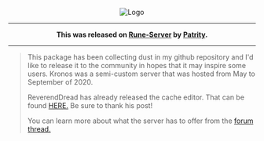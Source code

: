 <p align="center">
  <img src="https://i.imgur.com/bj2EKL4.png" alt="Logo">
</p>

---

<p align="center">
  <strong>This was released on <a href="https://www.rune-server.ee/runescape-development/rs2-server/downloads/696766-kronos-osrs-semi-custom-server-deob-client-multi-world-support-184-a.html">Rune-Server</a> by <a href="https://www.rune-server.ee/members/patrity/">Patrity</a>.</strong>
</p>

---

> This package has been collecting dust in my github repository and I'd like to release it to the community in hopes that it may inspire some users.
> Kronos was a semi-custom server that was hosted from May to September of 2020.
> 
> ReverendDread has already released the cache editor. That can be found [HERE.](https://www.rune-server.ee/runescape-development/rs2-client/tools/695878-open-source-osrs-deob-cache-tools.html) Be sure to thank his post!
>
> You can learn more about what the server has to offer from the [forum thread.](https://rune-server.org/threads/kronos-osrs-semi-custom-server-deob-client-multi-world-support-184.696766/)
